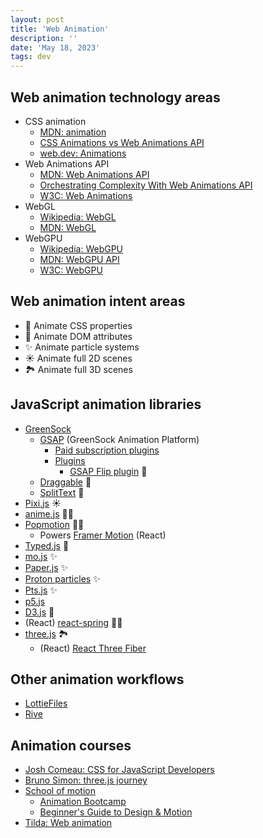 ```yaml
---
layout: post
title: 'Web Animation'
description: ''
date: 'May 18, 2023'
tags: dev
---
```


## Web animation technology areas

- CSS animation
    - [MDN: animation](https://developer.mozilla.org/en-US/docs/Web/CSS/animation)
    - [CSS Animations vs Web Animations API](https://css-tricks.com/css-animations-vs-web-animations-api/)
    - [web.dev: Animations](https://web.dev/animations/)
- Web Animations API
    - [MDN: Web Animations API](https://developer.mozilla.org/en-US/docs/Web/API/Web_Animations_API)
    - [Orchestrating Complexity With Web Animations API](https://www.smashingmagazine.com/2021/09/orchestrating-complexity-web-animations-api/)
    - [W3C: Web Animations](https://www.w3.org/TR/web-animations-1/)
- WebGL
    - [Wikipedia: WebGL](https://en.wikipedia.org/wiki/WebGL)
    - [MDN: WebGL](https://developer.mozilla.org/en-US/docs/Web/API/WebGL_API)
- WebGPU
    - [Wikipedia: WebGPU](https://en.wikipedia.org/wiki/WebGPU)
    - [MDN: WebGPU API](https://developer.mozilla.org/en-US/docs/Web/API/WebGPU_API)
    - [W3C: WebGPU](https://www.w3.org/TR/webgpu/)

## Web animation intent areas

- 💅 Animate CSS properties
- 📄 Animate DOM attributes
- ✨ Animate particle systems
- ☀️ Animate full 2D scenes
- 🏞️ Animate full 3D scenes

## JavaScript animation libraries

- [GreenSock](https://greensock.com/)
    - [GSAP](https://greensock.com/gsap/) (GreenSock Animation Platform)
        - [Paid subscription plugins](https://greensock.com/club/)
        - [Plugins](https://greensock.com/gsap-plugins/)
            - [GSAP Flip plugin](https://greensock.com/docs/v3/Plugins/Flip/) 📄
    - [Draggable](https://greensock.com/draggable/) 📄
    - [SplitText](https://greensock.com/SplitText/) 📄
- [Pixi.js](https://pixijs.com/) ☀️
- [anime.js](https://animejs.com/) 💅📄
- [Popmotion](https://popmotion.io/) 💅📄
    - Powers [Framer Motion](https://www.framer.com/motion/) (React)
- [Typed.js](https://mattboldt.com/demos/typed-js/) 📄
- [mo.js](https://mojs.github.io/) ✨
- [Paper.js](http://paperjs.org/) ✨
- [Proton particles](https://drawcall.github.io/Proton/) ✨
- [Pts.js](https://ptsjs.org/) ✨
- [p5.js](https://p5js.org/)
- [D3.js](https://d3js.org/) 📄
- (React) [react-spring](https://www.react-spring.dev/) 💅📄
- [three.js](https://threejs.org/) 🏞️
    - (React) [React Three Fiber](https://docs.pmnd.rs/react-three-fiber/getting-started/introduction)

## Other animation workflows

- [LottieFiles](https://lottiefiles.com/)
- [Rive](https://rive.app/)

## Animation courses
- [Josh Comeau: CSS for JavaScript Developers](https://css-for-js.dev/)
- [Bruno Simon: three.js journey](https://threejs-journey.com/)
- [School of motion](https://www.schoolofmotion.com/)
    - [Animation Bootcamp](https://www.schoolofmotion.com/courses/animation-bootcamp)
    - [Beginner's Guide to Design & Motion](https://www.schoolofmotion.com/courses/beginners-guide-to-design-motion)
- [Tilda: Web animation](https://tilda.education/en/web-animation-course)

